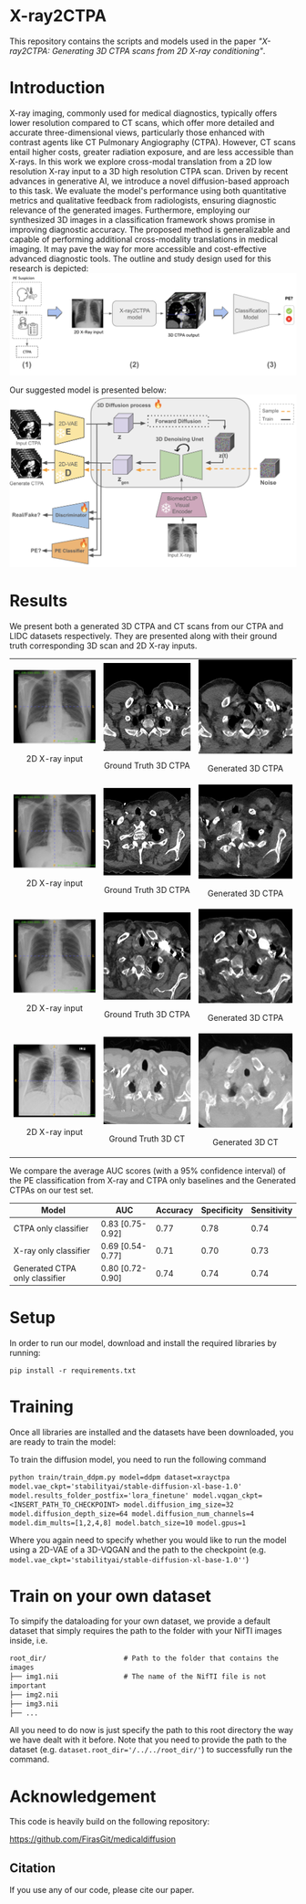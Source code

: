 # X-ray2CTPA

This repository contains the scripts and models used in the paper *"X-ray2CTPA: Generating 3D CTPA scans from 2D X-ray conditioning"*.

# Introduction

X-ray imaging, commonly used for medical diagnostics, typically offers lower resolution compared to CT scans, which offer more detailed and accurate three-dimensional views, particularly those enhanced with contrast agents like CT Pulmonary Angiography (CTPA). However, CT scans entail higher costs, greater radiation exposure, and are less accessible than X-rays. 
In this work we explore cross-modal translation from a 2D low resolution X-ray input to a 3D high resolution CTPA scan. Driven by recent advances in generative AI, we introduce a novel diffusion-based approach to this task. We evaluate the model's performance using both quantitative metrics and qualitative feedback from radiologists, ensuring diagnostic relevance of the generated images. 
Furthermore, employing our synthesized 3D images in a classification framework shows promise in improving diagnostic accuracy. The proposed method is generalizable and capable of performing additional cross-modality translations in medical imaging. It may pave the way for more accessible and cost-effective advanced diagnostic tools.
The outline and study design used for this research is depicted: 
 ![](assets/outline.png)

Our suggested model is presented below:
![](assets/model.png)


# Results

We present both a generated 3D CTPA and CT scans from our CTPA and LIDC datasets respectively. They are presented along with their ground truth corresponding 3D scan and 2D X-ray inputs.

<table>
  <tr>
     <td>
      <img src="assets/xray_ctpa.png" alt="X-ray" width="300"/>
      <br>
      <p align="center">2D X-ray input</p>
    </td>
    <td>
      <img src="assets/4015007720739_0.gif" alt="Ground Truth" width="300"/>
      <br>
      <p align="center">Ground Truth 3D CTPA</p>
    </td>
    <td>
      <img src="assets/4015007720739.gif" alt="Second GIF" width="300"/>
      <br>
      <p align="center">Generated 3D CTPA</p>
    </td>
  </tr>
  <tr>
     <td>
      <img src="assets/xray_ctpa.png" alt="X-ray" width="300"/>
      <br>
      <p align="center">2D X-ray input</p>
    </td>
    <td>
      <img src="assets/4015007782447_0.gif" alt="Ground Truth" width="300"/>
      <br>
      <p align="center">Ground Truth 3D CTPA</p>
    </td>
    <td>
      <img src="assets/4015007782447.gif" alt="Second GIF" width="300"/>
      <br>
      <p align="center">Generated 3D CTPA</p>
    </td>
  </tr>
  <tr>
     <td>
      <img src="assets/xray_ctpa.png" alt="X-ray" width="300"/>
      <br>
      <p align="center">2D X-ray input</p>
    </td>
    <td>
      <img src="assets/4015008525303_0.gif" alt="Ground Truth" width="300"/>
      <br>
      <p align="center">Ground Truth 3D CTPA</p>
    </td>
    <td>
      <img src="assets/4015008525303.gif" alt="Second GIF" width="300"/>
      <br>
      <p align="center">Generated 3D CTPA</p>
    </td>
  </tr>
  <tr>
     <td>
      <img src="assets/xray_lidc.png" alt="X-ray lidc" width="300"/>
      <br>
      <p align="center">2D X-ray input</p>
    </td>
    <td>
      <img src="assets/LIDC-IDRI-0046_0.gif" alt="Ground Truth LIDC" width="300"/>
      <br>
      <p align="center">Ground Truth 3D CT</p>
    </td>
    <td>
      <img src="assets/LIDC-IDRI-0046.gif" alt="Second GIF LIDC" width="300"/>
      <br>
      <p align="center">Generated 3D CT</p>
    </td>
  </tr>
</table>

We compare the average AUC scores (with a 95% confidence interval) of the PE classification from X-ray and CTPA only baselines and the Generated CTPAs on our test set. 

|    Model                       |       AUC       | Accuracy | Specificity | Sensitivity  |
|--------------------------------|-----------------|----------|-------------|--------------|
|CTPA only classifier            |0.83 [0.75-0.92] | 0.77     | 0.78        |   0.74       |
|X-ray only classifier           |0.69 [0.54-0.77] | 0.71     | 0.70        |   0.73       |
|Generated CTPA only classifier  |0.80 [0.72-0.90] | 0.74     | 0.74        |   0.74       |


# Setup
In order to run our model, download and install the required libraries by running: 
```
pip install -r requirements.txt
```

# Training
Once all libraries are installed and the datasets have been downloaded, you are ready to train the model:

To train the diffusion model, you need to run the following command
```
python train/train_ddpm.py model=ddpm dataset=xrayctpa model.vae_ckpt='stabilityai/stable-diffusion-xl-base-1.0' model.results_folder_postfix='lora_finetune' model.vqgan_ckpt=<INSERT_PATH_TO_CHECKPOINT> model.diffusion_img_size=32 model.diffusion_depth_size=64 model.diffusion_num_channels=4 model.dim_mults=[1,2,4,8] model.batch_size=10 model.gpus=1
```
Where you again need to specify whether you would like to run the model using a 2D-VAE of a 3D-VQGAN and the path to the checkpoint (e.g. ```model.vae_ckpt='stabilityai/stable-diffusion-xl-base-1.0''```)

# Train on your own dataset
To simpify the dataloading for your own dataset, we provide a default dataset that simply requires the path to the folder with your NifTI images inside, i.e.

    root_dir/					# Path to the folder that contains the images
    ├── img1.nii                # The name of the NifTI file is not important
    ├── img2.nii                    
    ├── img3.nii                     
    ├── ...                    

All you need to do now is just specify the path to this root directory the way we have dealt with it before. Note that you need to provide the path to the dataset (e.g. ```dataset.root_dir='/../../root_dir/'```) to successfully run the command.

# Acknowledgement
This code is heavily build on the following repository:

https://github.com/FirasGit/medicaldiffusion

## Citation
If you use any of our code, please cite our paper.

